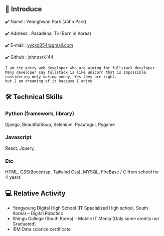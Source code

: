 ## 👋 Introduce 
✔️ Name : Yeonghwan Park (John Park)

✔️ Address : Pasadena, Tx (Born in Korea)

✔️ E-mail : vyckd354@gmail.com

✔️ Github : johnpark144

``` 
I am the entry web developer who are aiming for fullstack developer.
Many developer say fullstack is like unicorn that is impossible.
considering only making money, Yes they are right.
but I am dreaming of it because I enjoy

```
## 🛠 Technical Skills
### Python (framework, library)
Django, BeautifulSoup, Selenium, Pyautogui, Pygame

### Javascript
React, Jquery, 

### Etc
HTML, CSS(Bootstrap, Tailwind Css), MYSQL, FireBase
/ C from school for 4 years

## 💻 Relative Activity
* Yangyoung Digital High School  (IT Specialized High school, South Korea) – Digital Robotics
* Shingu College (South Korea) – Mobile IT Media (Only some credits not Graduated)
* IBM Data science certificate
